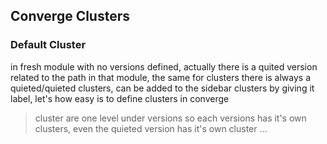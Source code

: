 ## Converge Clusters

### Default Cluster
in fresh module with no versions defined, actually there is a quited version related to the path in that module, the same for clusters there is always a quieted/quieted clusters, can be added to the sidebar clusters by giving it label, let's how easy is to define clusters in converge 

> cluster are one level under versions so each versions has it's own clusters, even the quieted version has it's own cluster ...  
